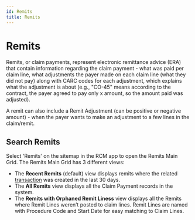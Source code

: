 ```yaml
---
id: Remits
title: Remits
---
```


# Remits

Remits, or claim payments, represent electronic remittance advice (ERA) that contain information regarding the claim payment  - what was paid per claim line, what adjustments the payer made on each claim line (what they did not pay) along with CARC codes for each adjustment, which explains what the adjustment is about (e.g., "CO-45" means according to the contract, the payer agreed to pay only x amount, so the amount paid was adjusted).

A remit can also include a Remit Adjustment (can be positive or negative amount) - when the payer wants to make an adjustment to a few lines in the claim/remit. 

## Search Remits

Select 'Remits' on the sitemap in the RCM app to open the Remits Main Grid. The Remits Main Grid has 3 different views:
- The **Recent Remits** (default) view displays remits where the related [transaction](../RCM/Transactions.md) was created in the last 30 days.
- The **All Remits** view displays all the Claim Payment records in the system. 
- The **Remits with Orphaned Remit Liness** view displays all the Remits where Remit Lines weren’t posted to claim lines. Remit Lines are named with Procedure Code and Start Date for easy matching to Claim Lines.
